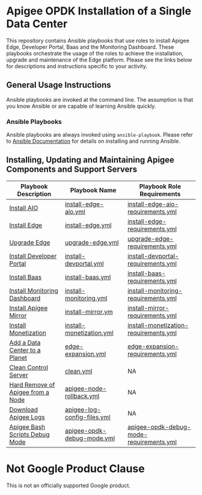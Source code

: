 # Apigee OPDK Installation of a Single Data Center

This repository contains Ansible playbooks that use roles to install Apigee Edge, Developer Portal, Baas and the 
Monitoring Dashboard. These playbooks orchestrate the usage of the roles to achieve the installation, upgrade and maintenance 
of the Edge platform. Please see the links below for descriptions and instructions specific to your activity. 

## General Usage Instructions

Ansible playbooks are invoked at the command line. The assumption is that you know Ansible or are capable of learning Ansible 
quickly. 

### Ansible Playbooks
Ansible playbooks are always invoked using `ansible-playbook`. Please 
refer to [Ansible Documentation](http://docs.ansible.com/ansible/latest) for details on installing and running Ansible.
 
## Installing, Updating and Maintaining Apigee Components and Support Servers 
| Playbook Description | Playbook Name | Playbook Role Requirements |
| --- | --- | --- |
| [Install AIO](README-AIO-execution.md) | [install-edge-aio.yml](install-edge-aio.yml) | [install-edge-aio-requirements.yml](install-edge-aio-requirements.yml) |
| [Install Edge](README-install-edge.md) | [install-edge.yml](install-edge.yml) | [install-edge-requirements.yml](install-edge-requirements.yml) |
| [Upgrade Edge](README-upgrade.md) | [upgrade-edge.yml](upgrade-edge.yml) | [upgrade-edge-requirements.yml](upgrade-edge-requirements.yml) |
| [Install Developer Portal](install-devportal.yml) | [install-devportal.yml](install-devportal.yml) | [install-devportal-requirements.yml](install-devportal-requirements.yml) |
| [Install Baas](install-baas.yml) | [install-baas.yml](install-baas.yml) | [install-baas-requirements.yml](install-baas-requirements.yml) |
| [Install Monitoring Dashboard](install-monitoring.yml) | [install-monitoring.yml](install-monitoring.yml) | [install-monitoring-requirements.yml](install-monitoring-requirements.yml) |
| [Install Apigee Mirror](install-mirror.yml) | [install-mirror.ym](install-mirror.yml) | [install-mirror-requirements.yml](install-mirror-requirements.yml) |
| [Install Monetization](install-monetization.yml) | [install-monetization.yml](install-monetization.yml) | [install-monetization-requirements.yml](install-monetization-requirements.yml) |
| [Add a Data Center to a Planet](edge-expansion.yml) | [edge-expansion.yml](edge-expansion.yml) | [edge-expansion-requirements.yml](edge-expansion-requirements.yml) |
| [Clean Control Server](clean.yml) | [clean.yml](clean.yml) | NA | 
| [Hard Remove of Apigee from a Node](apigee-node-rollback.yml) | [apigee-node-rollback.yml](apigee-node-rollback.yml) | NA |
| [Download Apigee Logs](apigee-log-config-files.yml) | [apigee-log-config-files.yml](apigee-log-config-files.yml) | NA |
| [Apigee Bash Scripts Debug Mode](apigee-opdk-debug-mode.yml) | [apigee-opdk-debug-mode.yml](apigee-opdk-debug-mode.yml) | [apigee-opdk-debug-mode-requirements.yml](apigee-opdk-debug-mode-requirements.yml) | 


<!-- BEGIN Google Required Disclaimer -->

# Not Google Product Clause

This is not an officially supported Google product.
<!-- END Google Required Disclaimer -->
